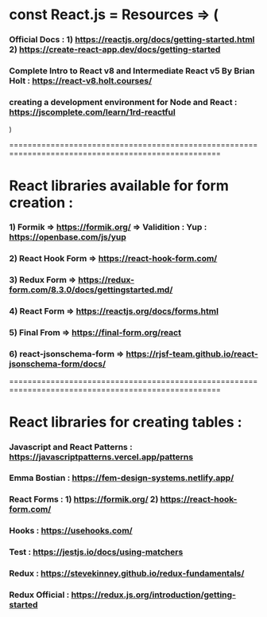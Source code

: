 # const React.js = Resources => (

### Official Docs : 1) https://reactjs.org/docs/getting-started.html 2) https://create-react-app.dev/docs/getting-started

### Complete Intro to React v8 and Intermediate React v5 By Brian Holt : https://react-v8.holt.courses/

### creating a development environment for Node and React : https://jscomplete.com/learn/1rd-reactful

)

====================================================================================================

# React libraries available for form creation :

### 1) Formik => https://formik.org/  => Validition : Yup : https://openbase.com/js/yup

### 2) React Hook Form => https://react-hook-form.com/

### 3) Redux Form => https://redux-form.com/8.3.0/docs/gettingstarted.md/

### 4) React Form => https://reactjs.org/docs/forms.html

### 5) Final From => https://final-form.org/react

### 6) react-jsonschema-form => https://rjsf-team.github.io/react-jsonschema-form/docs/


====================================================================================================


# React libraries for creating tables :

### Javascript and React Patterns : https://javascriptpatterns.vercel.app/patterns

### Emma Bostian : https://fem-design-systems.netlify.app/ 

### React Forms : 1) https://formik.org/  2) https://react-hook-form.com/

### Hooks : https://usehooks.com/

### Test : https://jestjs.io/docs/using-matchers

### Redux : https://stevekinney.github.io/redux-fundamentals/

### Redux Official : https://redux.js.org/introduction/getting-started
    

